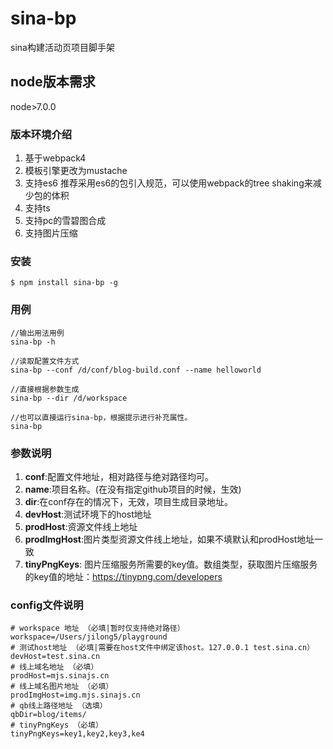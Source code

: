 # sina-bp
sina构建活动页项目脚手架

## node版本需求
node>7.0.0

### 版本环境介绍 ###
1. 基于webpack4
1. 模板引擎更改为mustache
1. 支持es6 推荐采用es6的包引入规范，可以使用webpack的tree shaking来减少包的体积
1. 支持ts
1. 支持pc的雪碧图合成
1. 支持图片压缩

### 安装 ###
```
$ npm install sina-bp -g
```

### 用例 ###
```
//输出用法用例
sina-bp -h

//读取配置文件方式
sina-bp --conf /d/conf/blog-build.conf --name helloworld

//直接根据参数生成
sina-bp --dir /d/workspace 

//也可以直接运行sina-bp，根据提示进行补充属性。
sina-bp
```

### 参数说明 ###
1. **conf**:配置文件地址，相对路径与绝对路径均可。
2. **name**:项目名称。(在没有指定github项目的时候，生效)
3. **dir**:在conf存在的情况下，无效，项目生成目录地址。
4. **devHost**:测试环境下的host地址
5. **prodHost**:资源文件线上地址
6. **prodImgHost**:图片类型资源文件线上地址，如果不填默认和prodHost地址一致
7. **tinyPngKeys**: 图片压缩服务所需要的key值。数组类型，获取图片压缩服务的key值的地址：https://tinypng.com/developers 

### config文件说明 ###
```
# workspace 地址 （必填|暂时仅支持绝对路径）
workspace=/Users/jilong5/playground
# 测试host地址 （必填|需要在host文件中绑定该host。127.0.0.1 test.sina.cn）
devHost=test.sina.cn
# 线上域名地址 （必填）
prodHost=mjs.sinajs.cn
# 线上域名图片地址 （必填）
prodImgHost=img.mjs.sinajs.cn
# qb线上路径地址 （选填）
qbDir=blog/items/
# tinyPngKeys （必填）
tinyPngKeys=key1,key2,key3,ke4
```
